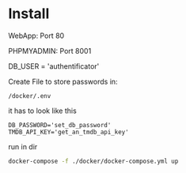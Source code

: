 # Install


WebApp: Port 80

PHPMYADMIN: Port 8001

DB_USER = 'authentificator'

Create File to store passwords in:
 
    /docker/.env 
it has to look like this 
``` 
DB_PASSWORD='set_db_password'
TMDB_API_KEY='get_an_tmdb_api_key'
```

run in dir
``` bash
docker-compose -f ./docker/docker-compose.yml up
```
